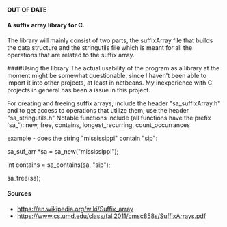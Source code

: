 #### OUT OF DATE

#### A suffix array library for C.

The library will mainly consist of two parts, the suffixArray file that builds the data structure and the stringutils file which is meant for all the operations that are related to the suffix array.

####Using the library
The actual usability of the program as a library at the moment might be somewhat questionable, since I haven't been able to import it into other projects, at least in netbeans. My inexperience with C projects in general has been a issue in this project.

For creating and freeing suffix arrays, include the header "sa_suffixArray.h" and to get access to operations that utilize them, use the header "sa_stringutils.h"
Notable functions include (all functions have the prefix 'sa_'): new, free, contains, longest_recurring, count_occurrances

example - does the string "mississippi" contain "sip":

sa_suf_arr *sa = sa_new("mississippi");

int contains = sa_contains(sa, "sip");

sa_free(sa);

#### Sources 
- https://en.wikipedia.org/wiki/Suffix_array
- https://www.cs.umd.edu/class/fall2011/cmsc858s/SuffixArrays.pdf
